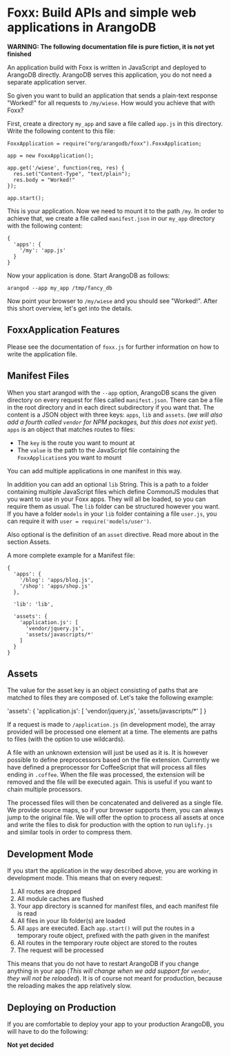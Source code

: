 # Foxx: Build APIs and simple web applications in ArangoDB

**WARNING: The following documentation file is pure fiction,
it is not yet finished**

An application build with Foxx is written in JavaScript and deployed
to ArangoDB directly. ArangoDB serves this application, you do not
need a separate application server.

So given you want to build an application that sends a plain-text
response "Worked!" for all requests to `/my/wiese`. How would you
achieve that with Foxx?

First, create a directory `my_app` and save a file called `app.js`
in this directory. Write the following content to this file:

    FoxxApplication = require("org/arangodb/foxx").FoxxApplication;

    app = new FoxxApplication();

    app.get('/wiese', function(req, res) {
      res.set("Content-Type", "text/plain");
      res.body = "Worked!"
    });

    app.start();

This is your application. Now we need to mount it to the path `/my`.
In order to achieve that, we create a file called `manifest.json` in
our `my_app` directory with the following content:

    {
      'apps': {
        '/my': 'app.js'
      }
    }

Now your application is done. Start ArangoDB as follows:

    arangod --app my_app /tmp/fancy_db

Now point your browser to `/my/wiese` and you should see "Worked!".
After this short overview, let's get into the details.

## FoxxApplication Features

Please see the documentation of `foxx.js` for further information on how to write the application file.

## Manifest Files

When you start arangod with the `--app` option, ArangoDB scans the
given directory on every request for files called `manifest.json`.
There can be a file in the root directory and in each direct subdirectory if you want that.
The content is a JSON object with three keys: `apps`, `lib` and `assets`.
(*we will also add a fourth called `vendor` for NPM packages, but this does not exist yet*).
`apps` is an object that matches routes to files:

* The `key` is the route you want to mount at
* The `value` is the path to the JavaScript file containing the `FoxxApplication`s you want to mount

You can add multiple applications in one manifest in this way.

In addition you can add an optional `lib` String. This is a path to
a folder containing multiple JavaScript files which define CommonJS
modules that you want to use in your Foxx apps. They will all be loaded,
so you can require them as usual. The `lib` folder can be structured however
you want. If you have a folder `models` in your `lib` folder containing
a file `user.js`, you can require it with `user = require('models/user')`.

Also optional is the definition of an `asset` directive.
Read more about in the section Assets.

A more complete example for a Manifest file:

    {
      'apps': {
        '/blog': 'apps/blog.js',
        '/shop': 'apps/shop.js'
      },

      'lib': 'lib',

      'assets': {
        'application.js': [
          'vendor/jquery.js',
          'assets/javascripts/*'
        ]
      }
    }

## Assets

The value for the asset key is an object consisting of paths that are
matched to files they are composed of. Let's take the following example:

  'assets': {
    'application.js': [
      'vendor/jquery.js',
      'assets/javascripts/*'
    ]
  }

If a request is made to `/application.js` (in development mode), the array
provided will be processed one element at a time. The elements are paths
to files (with the option to use wildcards).

A file with an unknown extension will just be used as it is. It is however
possible to define preprocessors based on the file extension.
Currently we have defined a preprocessor for CoffeeScript that will process
all files ending in `.coffee`.
When the file was processed, the extension will be removed and the file
will be executed again. This is useful if you want to chain multiple processors.

The processed files will then be concatenated and delivered as a single file.
We provide source maps, so if your browser supports them, you can always jump
to the original file.
We will offer the option to process all assets at once and write the files to
disk for production with the option to run `Uglify.js` and similar tools
in order to compress them.

## Development Mode

If you start the application in the way described above, you are working
in development mode. This means that on every request:

1. All routes are dropped
2. All module caches are flushed
3. Your app directory is scanned for manifest files, and each manifest file is read
4. All files in your lib folder(s) are loaded
5. All `apps` are executed. Each `app.start()` will put the routes in a temporary route object, prefixed with the path given in the manifest
6. All routes in the temporary route object are stored to the routes
7. The request will be processed

This means that you do not have to restart ArangoDB if you change anything in your app
(*This will change when we add support for `vendor`, they will not be reloaded*).
It is of course not meant for production, because the reloading makes the app relatively slow.

## Deploying on Production

If you are comfortable to deploy your app to your production ArangoDB, you will have to do
the following:

**Not yet decided**
